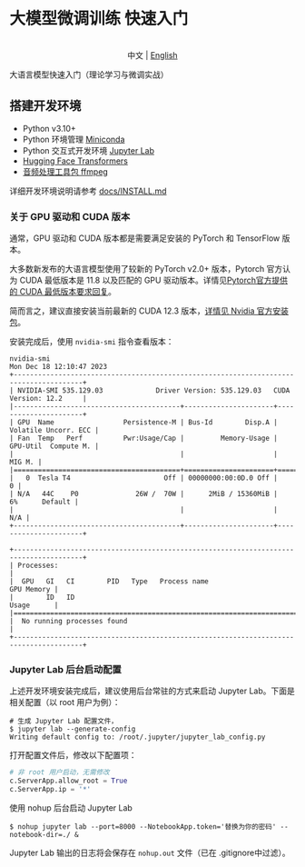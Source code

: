 # 大模型微调训练 快速入门

<p align="center">
    <br> 中文 | <a href="README-en.md">English</a>
</p>


大语言模型快速入门（理论学习与微调实战）

## 搭建开发环境

- Python v3.10+
- Python 环境管理 [Miniconda](https://docs.conda.io/projects/miniconda/en/latest/)
- Python 交互式开发环境 [Jupyter Lab](https://jupyterlab.readthedocs.io/en/stable/getting_started/installation.html)
- [Hugging Face Transformers](https://huggingface.co/docs/transformers/installation#install-with-conda)
- [音频处理工具包 ffmpeg](https://phoenixnap.com/kb/install-ffmpeg-ubuntu)

详细开发环境说明请参考 [docs/INSTALL.md](docs/INSTALL.md)

### 关于 GPU 驱动和 CUDA 版本

通常，GPU 驱动和 CUDA 版本都是需要满足安装的 PyTorch 和 TensorFlow 版本。

大多数新发布的大语言模型使用了较新的 PyTorch v2.0+ 版本，Pytorch 官方认为 CUDA 最低版本是 11.8 以及匹配的 GPU 驱动版本。详情见[Pytorch官方提供的 CUDA 最低版本要求回复](https://pytorch.org/get-started/pytorch-2.0/#faqs)。

简而言之，建议直接安装当前最新的 CUDA 12.3 版本，[详情见 Nvidia 官方安装包](https://developer.nvidia.com/cuda-downloads)。

安装完成后，使用 `nvidia-smi` 指令查看版本：

```shell
nvidia-smi          
Mon Dec 18 12:10:47 2023       
+---------------------------------------------------------------------------------------+
| NVIDIA-SMI 535.129.03             Driver Version: 535.129.03   CUDA Version: 12.2     |
|-----------------------------------------+----------------------+----------------------+
| GPU  Name                 Persistence-M | Bus-Id        Disp.A | Volatile Uncorr. ECC |
| Fan  Temp   Perf          Pwr:Usage/Cap |         Memory-Usage | GPU-Util  Compute M. |
|                                         |                      |               MIG M. |
|=========================================+======================+======================|
|   0  Tesla T4                       Off | 00000000:00:0D.0 Off |                    0 |
| N/A   44C    P0              26W /  70W |      2MiB / 15360MiB |      6%      Default |
|                                         |                      |                  N/A |
+-----------------------------------------+----------------------+----------------------+
                                                                                         
+---------------------------------------------------------------------------------------+
| Processes:                                                                            |
|  GPU   GI   CI        PID   Type   Process name                            GPU Memory |
|        ID   ID                                                             Usage      |
|=======================================================================================|
|  No running processes found                                                           |
+---------------------------------------------------------------------------------------+
```

### Jupyter Lab 后台启动配置

上述开发环境安装完成后，建议使用后台常驻的方式来启动 Jupyter Lab。下面是相关配置（以 root 用户为例）：

```shell
# 生成 Jupyter Lab 配置文件，
$ jupyter lab --generate-config
Writing default config to: /root/.jupyter/jupyter_lab_config.py
```

打开配置文件后，修改以下配置项：

```python
# 非 root 用户启动，无需修改
c.ServerApp.allow_root = True
c.ServerApp.ip = '*'
```

使用 nohup 后台启动 Jupyter Lab
```shell
$ nohup jupyter lab --port=8000 --NotebookApp.token='替换为你的密码' --notebook-dir=./ &
```

Jupyter Lab 输出的日志将会保存在 `nohup.out` 文件（已在 .gitignore中过滤）。